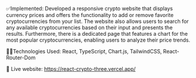 ✅Implemented: Developed a responsive crypto website that displays currency prices and offers the functionality to add or remove favorite cryptocurrencies from your list. The website also allows users to search for any available cryptocurrencies based on their input and presents the results. Furthermore, there is a dedicated page that features a chart for the most popular cryptocurrencies, enabling users to analyze their price trends.

🧑‍💻Technologies Used: React, TypeScript, Chart.js, TailwindCSS, React-Router-Dom

📲 Live website: https://react-crypto-three.vercel.app/
